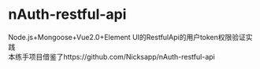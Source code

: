 # nAuth-restful-api

Node.js+Mongoose+Vue2.0+Element UI的RestfulApi的用户token权限验证实践</br>
本练手项目借鉴了https://github.com/Nicksapp/nAuth-restful-api 
